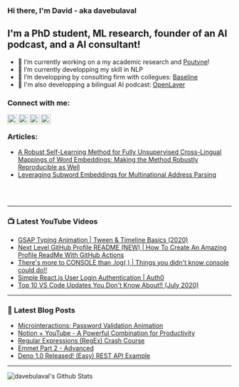 ### Hi there, I'm David - aka davebulaval

## I'm a PhD student, ML research, founder of an AI podcast, and a AI consultant!
- 🔭 I’m currently working on a my academic research and [Poutyne][poutyne]!
- 🌱 I’m currently developping my skill in NLP
- 👯 I’m developping by consulting firm with collegues: [Baseline][baseline]
- 🥅 I'm also developping a bilingual AI podcast: [OpenLayer][youtube]

### Connect with me:

[<img align="left" alt="codeSTACKr | YouTube" width="22px" src="https://cdn.jsdelivr.net/npm/simple-icons@v3/icons/youtube.svg" />][youtube]
[<img align="left" alt="codeSTACKr | LinkedIn" width="22px" src="https://cdn.jsdelivr.net/npm/simple-icons@v3/icons/linkedin.svg" />][linkedin]
[<img align="left" alt="codeSTACKr | Google Scholar" width="22px" src="https://cdn.jsdelivr.net/npm/simple-icons@3.4.0/icons/googlescholar.svg" />][googlescholar]
[<img align="left" alt="codeSTACKr | Research Gate" width="22px" src="https://cdn.jsdelivr.net/npm/simple-icons@3.4.0/icons/researchgate.svg" />][researchgate]


<br />

### Articles:
- [A Robust Self-Learning Method for Fully Unsupervised Cross-Lingual Mappings of Word Embeddings: Making the Method Robustly Reproducible as Well](https://arxiv.org/abs/1912.01706)
- [Leveraging Subword Embeddings for Multinational Address Parsing](https://arxiv.org/abs/2006.16152)

<br />
<br />

---

### 📺 Latest YouTube Videos
<!-- YOUTUBE:START -->
- [GSAP Typing Animation | Tween & Timeline Basics (2020)](https://www.youtube.com/watch?v=ZT66N5hBiCE)
- [Next Level GitHub Profile README (NEW) | How To Create An Amazing Profile ReadMe With GitHub Actions](https://www.youtube.com/watch?v=ECuqb5Tv9qI)
- [There's more to CONSOLE than .log( ) | Things you didn't know console could do!!](https://www.youtube.com/watch?v=_-bHhEGcDiQ)
- [Simple React.js User Login Authentication | Auth0](https://www.youtube.com/watch?v=MqczHS3Z2bc)
- [Top 10 VS Code Updates You Don't Know About!! (July 2020)](https://www.youtube.com/watch?v=WHBQ1szkhtI)
<!-- YOUTUBE:END -->

---

### 📕 Latest Blog Posts
<!-- BLOG-POST-LIST:START -->
- [Microinteractions: Password Validation Animation](https://dev.to/codestackr/microinteractions-password-validation-animation-5629)
- [Notion + YouTube - A Powerful Combination for Productivity](https://dev.to/codestackr/notion-youtube-a-powerful-combination-for-productivity-1def)
- [Regular Expressions (RegEx) Crash Course](https://dev.to/codestackr/regular-expressions-regex-crash-course-248n)
- [Emmet Part 2 - Advanced](https://dev.to/codestackr/emmet-part-2-advanced-4c65)
- [Deno 1.0 Released! (Easy) REST API Example](https://dev.to/codestackr/deno-1-0-released-easy-rest-api-example-2fbl)
<!-- BLOG-POST-LIST:END -->

---

<img align="left" alt="davebulaval's Github Stats" src="https://github-readme-stats.codestackr.vercel.app/api?username=davebulaval&show_icons=true&hide_border=true" />

[baseline]: https://baseline.quebec/en/
[youtube]: https://www.youtube.com/channel/UCB3tYpZ1ojiqAroyDN05Cyw
[linkedin]: https://www.linkedin.com/in/david-beauchemin-918343108/
[poutyne]: https://github.com/GRAAL-Research/poutyne
[googlescholar]: https://scholar.google.com/citations?user=ntoPgSUAAAAJ&hl=fr
[researchgate]: https://www.researchgate.net/profile/David_Beauchemin3
